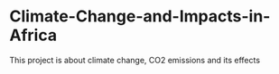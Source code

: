 # Climate-Change-and-Impacts-in-Africa
This project is about climate change, CO2 emissions and its effects
